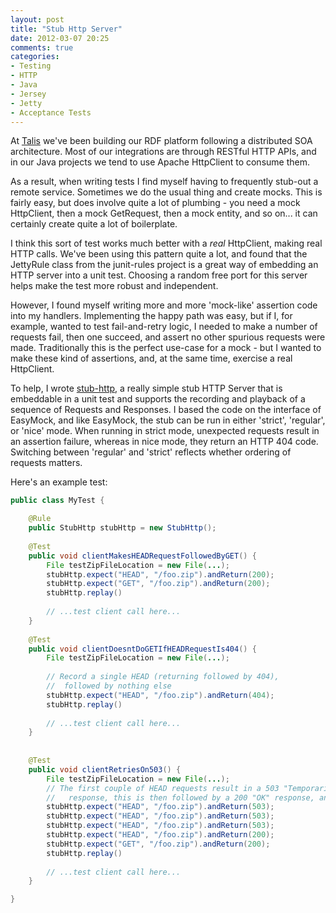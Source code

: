 ```yaml
---
layout: post
title: "Stub Http Server"
date: 2012-03-07 20:25
comments: true
categories:
- Testing
- HTTP
- Java
- Jersey
- Jetty
- Acceptance Tests
---
```


At [Talis](http://talisplatform.com) we've been building our RDF platform
following a distributed SOA
architecture. Most of our integrations are through RESTful HTTP APIs, and in our
Java projects we tend to use Apache HttpClient to consume them.

As a result, when writing tests I find myself having to frequently stub-out a
remote service. Sometimes we do the usual thing and create mocks. This is fairly
easy, but does involve quite a lot of plumbing - you need a mock HttpClient, then
a mock GetRequest, then a mock entity, and so on... it can certainly create
quite a lot of boilerplate.
<!-- more -->

I think this sort of test works much better with a _real_ HttpClient, making
real HTTP calls. We've been using this pattern quite a lot, and found that the
JettyRule class from the junit-rules project is a great way of embedding an
HTTP server into a unit test. Choosing a random free port for this server helps
make the test more robust and independent.

However, I found myself writing more and more 'mock-like' assertion code into my
handlers. Implementing the happy path was easy, but if I, for example, wanted to
test fail-and-retry logic, I needed to make a number of requests fail, then one
succeed, and assert no other spurious requests were made. Traditionally this is
the perfect use-case for a mock - but I wanted to make these kind of assertions,
and, at the same time, exercise a real HttpClient.

To help, I wrote [stub-http](http://github.com/ccare/stub-http), a really simple stub HTTP Server that is
embeddable in a unit test and supports the recording and playback of a sequence
of Requests and Responses. I based the code on the interface of EasyMock, and
like EasyMock, the stub can be run in either 'strict', 'regular', or 'nice'
mode. When running in strict mode, unexpected requests result in an assertion
failure, whereas in nice mode, they return an HTTP 404 code. Switching between
'regular' and 'strict' reflects whether ordering of requests matters.

Here's an example test:

```java
public class MyTest {

    @Rule
    public StubHttp stubHttp = new StubHttp();
    
    @Test
    public void clientMakesHEADRequestFollowedByGET() {
        File testZipFileLocation = new File(...);
        stubHttp.expect("HEAD", "/foo.zip").andReturn(200);
        stubHttp.expect("GET", "/foo.zip").andReturn(200);
        stubHttp.replay()
        
        // ...test client call here...      
    }
    
    @Test
    public void clientDoesntDoGETIfHEADRequestIs404() {
        File testZipFileLocation = new File(...);
    
        // Record a single HEAD (returning followed by 404),
        //  followed by nothing else
        stubHttp.expect("HEAD", "/foo.zip").andReturn(404);
        stubHttp.replay()
        
        // ...test client call here...        
    }
    
    
    @Test
    public void clientRetriesOn503() {
        File testZipFileLocation = new File(...);
        // The first couple of HEAD requests result in a 503 "Temporarily unavailable"
        //   response, this is then followed by a 200 "OK" response, and a subsequent GET
        stubHttp.expect("HEAD", "/foo.zip").andReturn(503);
        stubHttp.expect("HEAD", "/foo.zip").andReturn(503);
        stubHttp.expect("HEAD", "/foo.zip").andReturn(503);
        stubHttp.expect("HEAD", "/foo.zip").andReturn(200);
        stubHttp.expect("GET", "/foo.zip").andReturn(200);
        stubHttp.replay()
        
        // ...test client call here...    
    }

}
```


